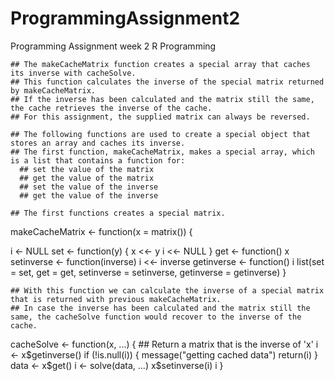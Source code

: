# ProgrammingAssignment2
Programming Assignment week 2 R Programming

    ## The makeCacheMatrix function creates a special array that caches its inverse with cacheSolve. 
    ## This function calculates the inverse of the special matrix returned by makeCacheMatrix. 
    ## If the inverse has been calculated and the matrix still the same, the cache retrieves the inverse of the cache.
    ## For this assignment, the supplied matrix can always be reversed.

    ## The following functions are used to create a special object that stores an array and caches its inverse. 
    ## The first function, makeCacheMatrix, makes a special array, which is a list that contains a function for:
      ## set the value of the matrix
      ## get the value of the matrix
      ## set the value of the inverse
      ## get the value of the inverse

    ## The first functions creates a special matrix.

makeCacheMatrix <- function(x = matrix()) {

  i <- NULL
  set <- function(y) {
    x <<- y
    i <<- NULL
  }
  get <- function() x
  setinverse <- function(inverse) i <<- inverse
  getinverse <- function() i
  list(set = set,
       get = get,
       setinverse = setinverse,
       getinverse = getinverse)
}

    ## With this function we can calculate the inverse of a special matrix that is returned with previous makeCacheMatrix. 
    ## In case the inverse has been calculated and the matrix still the same, the cacheSolve function would recover to the inverse of the cache.

cacheSolve <- function(x, ...) {
        ## Return a matrix that is the inverse of 'x'
  i <- x$getinverse()
  if (!is.null(i)) {
    message("getting cached data")
    return(i)
  }
  data <- x$get()
  i <- solve(data, ...)
  x$setinverse(i)
  i
}
